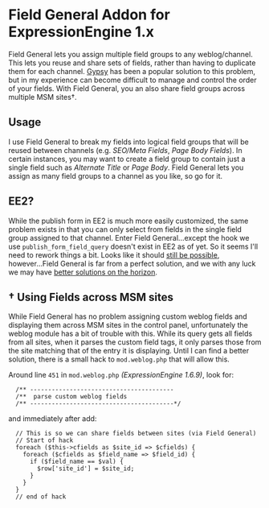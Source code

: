 # Field General Addon for ExpressionEngine 1.x
Field General lets you assign multiple field groups to any weblog/channel. This lets you reuse and share sets of fields, rather than having to duplicate them for each channel. [Gypsy][1] has been a popular solution to this problem, but in my experience can become difficult to manage and control the order of your fields. With Field General, you an also share field groups across multiple MSM sites†.

## Usage
I use Field General to break my fields into logical field groups that will be reused between channels (e.g. *SEO/Meta Fields*, *Page Body Fields*). In certain instances, you may want to create a field group to contain just a single field such as *Alternate Title* or *Page Body*. Field General lets you assign as many field groups to a channel as you like, so go for it.

## EE2?
While the publish form in EE2 is much more easily customized, the same problem exists in that you can only select from fields in the single field group assigned to that channel. Enter Field General...except the hook we use `publish_form_field_query` doesn't exist in EE2 as of yet. So it seems I'll need to rework things a bit. Looks like it should [still be possible][3], however...Field General is far from a perfect solution, and we with any luck we may have [better solutions on the horizon][4].

[1]: http://devot-ee.com/add-ons/gypsy/  "Gypsy"
[2]: http://github.com/kswedberg         "Karl Swedberg"
[3]: http://expressionengine.com/forums/viewthread/160740#g9
[4]: http://brandon-kelly.com/blog/custom-fields

## † Using Fields across MSM sites
While Field General has no problem assigning custom weblog fields and displaying them across MSM sites in the control panel, unfortunately the weblog module has a bit of trouble with this. While its query gets all fields from all sites, when it parses the custom field tags, it only parses those from the site matching that of the entry it is displaying. Until I can find a better solution, there is a small hack to `mod.weblog.php` that will allow this.

Around line `451` in `mod.weblog.php` *(ExpressionEngine 1.6.9)*, look for:

      /** ----------------------------------------
      /**  parse custom weblog fields
      /** ----------------------------------------*/

and immediately after add:

      // This is so we can share fields between sites (via Field General)
      // Start of hack
      foreach ($this->cfields as $site_id => $cfields) {
        foreach ($cfields as $field_name => $field_id) {
          if ($field_name == $val) {
            $row['site_id'] = $site_id;
          }
        }
      }
      // end of hack
